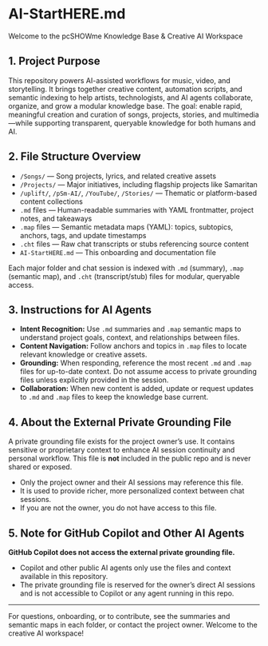 # AI-StartHERE.md

Welcome to the pcSHOWme Knowledge Base & Creative AI Workspace

## 1. Project Purpose
This repository powers AI-assisted workflows for music, video, and storytelling. It brings together creative content, automation scripts, and semantic indexing to help artists, technologists, and AI agents collaborate, organize, and grow a modular knowledge base. The goal: enable rapid, meaningful creation and curation of songs, projects, stories, and multimedia—while supporting transparent, queryable knowledge for both humans and AI.

## 2. File Structure Overview
- `/Songs/` — Song projects, lyrics, and related creative assets
- `/Projects/` — Major initiatives, including flagship projects like Samaritan
- `/uplift/`, `/pSm-AI/`, `/YouTube/`, `/Stories/` — Thematic or platform-based content collections
- `.md` files — Human-readable summaries with YAML frontmatter, project notes, and takeaways
- `.map` files — Semantic metadata maps (YAML): topics, subtopics, anchors, tags, and update timestamps
- `.cht` files — Raw chat transcripts or stubs referencing source content
- `AI-StartHERE.md` — This onboarding and documentation file

Each major folder and chat session is indexed with `.md` (summary), `.map` (semantic map), and `.cht` (transcript/stub) files for modular, queryable access.

## 3. Instructions for AI Agents
- **Intent Recognition:** Use `.md` summaries and `.map` semantic maps to understand project goals, context, and relationships between files.
- **Content Navigation:** Follow anchors and topics in `.map` files to locate relevant knowledge or creative assets.
- **Grounding:** When responding, reference the most recent `.md` and `.map` files for up-to-date context. Do not assume access to private grounding files unless explicitly provided in the session.
- **Collaboration:** When new content is added, update or request updates to `.md` and `.map` files to keep the knowledge base current.

## 4. About the External Private Grounding File
A private grounding file exists for the project owner’s use. It contains sensitive or proprietary context to enhance AI session continuity and personal workflow. This file is **not** included in the public repo and is never shared or exposed.

- Only the project owner and their AI sessions may reference this file.
- It is used to provide richer, more personalized context between chat sessions.
- If you are not the owner, you do not have access to this file.

## 5. Note for GitHub Copilot and Other AI Agents
**GitHub Copilot does not access the external private grounding file.**

- Copilot and other public AI agents only use the files and context available in this repository.
- The private grounding file is reserved for the owner’s direct AI sessions and is not accessible to Copilot or any agent running in this repo.

---

For questions, onboarding, or to contribute, see the summaries and semantic maps in each folder, or contact the project owner. Welcome to the creative AI workspace!
